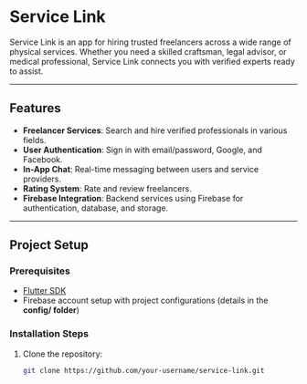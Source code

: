 # Service Link

Service Link is an app for hiring trusted freelancers across a wide range of physical services. Whether you need a skilled craftsman, legal advisor, or medical professional, Service Link connects you with verified experts ready to assist.

---

## Features

- **Freelancer Services**: Search and hire verified professionals in various fields.
- **User Authentication**: Sign in with email/password, Google, and Facebook.
- **In-App Chat**: Real-time messaging between users and service providers.
- **Rating System**: Rate and review freelancers.
- **Firebase Integration**: Backend services using Firebase for authentication, database, and storage.

---

## Project Setup

### Prerequisites
- [Flutter SDK](https://flutter.dev/docs/get-started/install)
- Firebase account setup with project configurations (details in the **config/ folder**)

### Installation Steps
1. Clone the repository:
   ```bash
   git clone https://github.com/your-username/service-link.git
